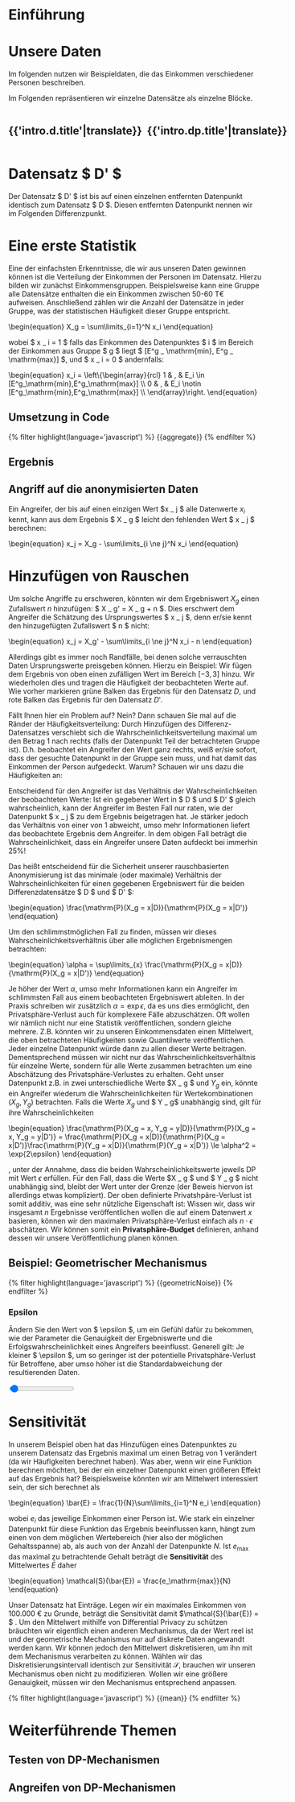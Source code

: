 # Einführung

<!--translate:ignore-->
<script>
  translations = {{site.translations.intro|tojson}};
  language = '{{lang}}'
</script>
<!--translate:ignore-->

# Unsere Daten

Im folgenden nutzen wir Beispieldaten, die das Einkommen verschiedener Personen beschreiben.

<div id="table" data-render="DataTable([...this.data.slice(0,10),{name: '...', income: '...'}])">
</div>

Im Folgenden repräsentieren wir einzelne Datensätze als einzelne Blöcke.

<div style="display: flex; flex-direction: row;">

<div style="margin-right: 10px;">

  <h2>{{'intro.d.title'|translate}}</h2>

  <div style="margin-left: 10px;" id="cubes-d" data-render="DataCubes({data, color: 'red'})">
  </div>
</div>

<div>

  <h2>{{'intro.dp.title'|translate}}</h2>

  <div id="cubes-dp" data-render="DataCubes({data: dataD, color: 'green'})">
  </div>
</div>

</div>



# Datensatz $ D' $

Der Datensatz $ D' $ ist bis auf einen einzelnen entfernten Datenpunkt <span data-render="Cube({color: 'red', size: 'xs'})"></span> identisch zum Datensatz $ D $. Diesen entfernten Datenpunkt nennen wir im Folgenden Differenzpunkt.


<!--translate:ignore-->

<script type="module">
  import { renderAll } from '{{"js/render.js"|file}}';
  import { random } from '{{"js/stats.js"|file}}';
  import { DataTable, SuccessRate, Literal, DataCubes, Cube } from '{{"js/sites/intro.js"|file}}';
const firstNames = ['James', 'Robert', 'John', 'Michael', 'Joseph', 'Mary', 'Patricia', 'Jennifer', 'Linda', 'Elizabeth', 'Andreas', 'Christian', 'Thomas', 'Lukas', 'Tristan', 'Isolde', 'Wolfgang', 'Herbert', 'Brunhile']
const lastNames = ['Meier', 'Müller', 'Schmidt', 'Kachelmann','Weintraut', 'Schwarz', 'Manning', 'Johnson', 'Biden', 'Maurer', 'Kemmerling', 'Gott', 'Liefers', 'Duchrow', 'Lohse']
const zipCodes = ['66606', '72070', '80331', '10625', '54315', '12421', '92151']
const randomName = () => `${firstNames[random(firstNames.length)]} ${lastNames[random(lastNames.length)]}`
const randomZipCode = () => zipCodes[random(zipCodes.length)]
const randomAge = () => 24+random(40)
const randomIncome = (age) => 31000+age*500+random(1000)*10-random(1000)*10

  const data = []

  for(let i=0;i<200;i++){
    const age = randomAge()
    data.push({
      income: randomIncome(age),
      name: randomName(),
      age: age,
      zipCode: randomZipCode(),
    })
  }

  const differencePoint = data[random(data.length)]
  const minIncome = Math.floor(differencePoint.income/10000)*10000

  const dataD = data.filter(row => row !== differencePoint)

  window.dp = {
    differencePoint: differencePoint,
    incomeGroup: {
      min: minIncome,
      max: minIncome+10000,
    },
    data: data,
    dataD: dataD,
  }

  renderAll({DataTable, SuccessRate, DataCubes, Literal, n: data.length, Cube, data, dataD})

</script>

<!--translate:ignore-->

# Eine erste Statistik

Eine der einfachsten Erkenntnisse, die wir aus unseren Daten gewinnen können ist die Verteilung der Einkommen der Personen im Datensatz. Hierzu bilden wir zunächst Einkommensgruppen. Beispielsweise kann eine Gruppe alle Datensätze enthalten die ein Einkommen zwischen 50-60 T€ aufweisen. Anschließend zählen wir die Anzahl der Datensätze in jeder Gruppe, was der statistischen Häufigkeit dieser Gruppe entspricht.

<!--translate:ignore-->
<div>
  \begin{equation}
  X_g = \sum\limits_{i=1}^N x_i
  \end{equation}
</div>
<!--translate:ignore-->

wobei $ x _ i = 1 $ falls das Einkommen des Datenpunktes $ i $ im Bereich der Einkommen aus Gruppe $ g $ liegt $ [E^g _ \mathrm{min}, E^g _ \mathrm{max}] $, und $ x _ i = 0 $ andernfalls:

<!--translate:ignore-->
<div>
  \begin{equation}
  x_i = \left\{\begin{array}{rcl}
  1 & , & E_i \in [E^g_\mathrm{min},E^g_\mathrm{max}] \\
  0 & , & E_i \notin [E^g_\mathrm{min},E^g_\mathrm{max}] \\
  \end{array}\right.
  \end{equation}
</div>
<!--translate:ignore-->

## Umsetzung in Code

<!--translate:ignore-->
<script type="module">

  {% set aggregate -%}
    const { dp } = window;
    const { data, dataD, incomeGroup } = dp;
    // {{'intro.exact.calculate-frequencies'|translate}}
    const frequency = (d) => 
      d.filter(row => row.income >= incomeGroup.min
                   && row.income < incomeGroup.max).length
    // {{'intro.exact.store-value'|translate}}
    dp.exact = {
      count: frequency(data),
      countD: frequency(dataD),
    }
  {% endset -%}

  {{aggregate}}
</script>
<!--translate:ignore-->

<!--translate:ignore-->
<div class="highlight">
{% filter highlight(language='javascript') %}
{{aggregate}}
{% endfilter %}
</div>
<!--translate:ignore-->

## Ergebnis

<!--translate:ignore-->
<div class="chart box" id="result-exact">
</div>
<script type="module">
  import { barChart } from '{{"js/plotting.js"|file}}';
  const { dp } = window;
  const left = Math.max(0, dp.exact.count - 20)
  const right = Math.max(0, dp.exact.count + 20)
  const values = []
  const ticks = []
  for(let i=left;i<=right;i++){
    values.push(0)
    ticks.push(i)
  }
  barChart("result-exact", [values], {xTicks: ticks,blocks: [{x: dp.exact.count, class: 'is-green'}, {x: dp.exact.countD, class: 'is-red'}], height: 20});
</script>
<!--translate:ignore-->

## Angriff auf die anonymisierten Daten

Ein Angreifer, der bis auf einen einzigen Wert $x _ j $ alle Datenwerte $x _ i$ kennt, kann aus dem Ergebnis $ X _ g $ leicht den fehlenden Wert $ x _ j $ berechnen:

<!--translate:ignore-->
<div>
  \begin{equation}
  x_j = X_g - \sum\limits_{i \ne j}^N x_i
  \end{equation}
</div>
<!--translate:ignore-->

<div data-render="SuccessRate({trials: 100, successes: 100})">
</div>

# Hinzufügen von Rauschen

Um solche Angriffe zu erschweren, könnten wir dem Ergebniswert $X_g$ einen Zufallswert $n$ hinzufügen: $ X _ g' = X _ g + n $. Dies erschwert dem Angreifer die Schätzung des Ursprungswertes $ x _ j $, denn er/sie kennt den hinzugefügten Zufallswert $ n $ nicht:

<!--translate:ignore-->
<div>
  \begin{equation}
  x_j = X_g' - \sum\limits_{i \ne j}^N x_i - n
  \end{equation}
</div>
<!--translate:ignore-->

Allerdings gibt es immer noch Randfälle, bei denen solche verrauschten Daten Ursprungswerte preisgeben können. Hierzu ein Beispiel: Wir fügen dem Ergebnis von oben einen zufälligen Wert im Bereich $[-3, 3]$ hinzu. Wir wiederholen dies und tragen die Häufigkeit der beobachteten Werte auf. Wie vorher markieren grüne Balken das Ergebnis für den Datensatz $D$, und rote Balken das Ergebnis für den Datensatz $D'$.

<!--translate:ignore-->
<div class="chart box" id="result-with-noise">
</div>
<script type="module">
  import { FrequencyTable } from '{{"js/sites/intro.js"|file}}';
  import { render } from '{{"js/render.js"|file}}';
  import { barChart } from '{{"js/plotting.js"|file}}';
  import { random } from '{{"js/stats.js"|file}}';
  const { dp } = window;
  const left = Math.max(0, dp.exact.count - 20)
  const right = Math.max(0, dp.exact.count + 20)
  const values = []
  const valuesD = []
  const ticks = []
  for(let i=left;i<=right;i++){
    values.push(0)
    valuesD.push(0)
    ticks.push(i)
  }
  const N = 3
  setInterval(() => {
    let nv, nvD

    const r = () => {
      return random(7)-3
    }

    for(let i=0;i<10;i++){
      nv = r()+dp.exact.count
      values[nv-left] += 1
      nvD = r()+dp.exact.countD
      valuesD[nvD-left] += 1      
    }
    barChart("result-with-noise", [values, valuesD], {classNames: ['is-green', 'is-red'], xTicks: ticks,blocks: [{x: nv, class: 'is-green'}, {x: nvD, class: 'is-red'}], height: 200});
    render(document.getElementById('frequency-table'), FrequencyTable, {values: ticks, frequencies: values, frequenciesD: valuesD})
  }, 500);
</script>
<!--translate:ignore-->

Fällt Ihnen hier ein Problem auf? Nein? Dann schauen Sie mal auf die Ränder der Häufigkeitsverteilung: Durch Hinzufügen des Differenz-Datensatzes verschiebt sich die Wahrscheinlichkeitsverteilung maximal um den Betrag 1 nach rechts (falls der Datenpunkt Teil der betrachteten Gruppe ist). D.h. beobachtet ein Angreifer den Wert ganz rechts, weiß er/sie sofort, dass der gesuchte Datenpunkt in der Gruppe sein muss, und hat damit das Einkommen der Person aufgedeckt. Warum? Schauen wir uns dazu die Häufigkeiten an:

<div id="frequency-table">
</div>

Entscheidend für den Angreifer ist das Verhältnis der Wahrscheinlichkeiten der beobachteten Werte: Ist ein gegebener Wert in $ D $ und $ D' $ gleich wahrscheinlich, kann der Angreifer im Besten Fall nur raten, wie der Datenpunkt $ x _ j $ zu dem Ergebnis beigetragen hat. Je stärker jedoch das Verhältnis von einer von 1 abweicht, umso mehr Informationen liefert das beobachtete Ergebnis dem Angreifer. In dem obigen Fall beträgt die Wahrscheinlichkeit, dass ein Angreifer unsere Daten aufdeckt bei immerhin 25%!

Das heißt entscheidend für die Sicherheit unserer rauschbasierten Anonymisierung ist das minimale (oder maximale) Verhältnis der Wahrscheinlichkeiten für einen gegebenen Ergebniswert für die beiden Differenzdatensätze $ D $ und $ D' $:

<!--translate:ignore-->
<div>
\begin{equation}
\frac{\mathrm{P}(X_g = x|D)}{\mathrm{P}(X_g = x|D')}
\end{equation}
</div>
<!--translate:ignore-->

Um den schlimmstmöglichen Fall zu finden, müssen wir dieses Wahrscheinlichkeitsverhältnis über alle möglichen Ergebnismengen betrachten:

<!--translate:ignore-->
<div>
\begin{equation}
\alpha = \sup\limits_{x} \frac{\mathrm{P}(X_g = x|D)}{\mathrm{P}(X_g = x|D')}
\end{equation}
</div>
<!--translate:ignore-->

Je höher der Wert $\alpha$, umso mehr Informationen kann ein Angreifer im schlimmsten Fall aus einem beobachteten Ergebniswert ableiten. In der Praxis schreiben wir zusätzlich $\alpha = \exp{\epsilon}$, da es uns dies ermöglicht, den Privatsphäre-Verlust auch für komplexere Fälle abzuschätzen. Oft wollen wir nämlich nicht nur eine Statistik veröffentlichen, sondern gleiche mehrere. Z.B. könnten wir zu unseren Einkommensdaten einen Mittelwert, die oben betrachteten Häufigkeiten sowie Quantilwerte veröffentlichen. Jeder einzelne Datenpunkt würde dann zu allen dieser Werte beitragen. Dementsprechend müssen wir nicht nur das Wahrscheinlichkeitsverhältnis für einzelne Werte, sondern für alle Werte zusammen betrachten um eine Abschätzung des Privatsphäre-Verlustes zu erhalten. Geht unser Datenpunkt z.B. in zwei unterschiedliche Werte $X _ g $ und $Y _ g$ ein, könnte ein Angreifer wiederum die Wahrscheinlichkeiten für Wertekombinationen $(X _ g, Y _ g)$ betrachten. Falls die Werte $X _ g$ und $ Y _ g$ unabhängig sind, gilt für ihre Wahrscheinlichkeiten

<!--translate:ignore-->
<div>
\begin{equation}
\frac{\mathrm{P}(X_g = x, Y_g = y|D)}{\mathrm{P}(X_g = x, Y_g = y|D')} = \frac{\mathrm{P}(X_g = x|D)}{\mathrm{P}(X_g = x|D')}\frac{\mathrm{P}(Y_g = x|D)}{\mathrm{P}(Y_g = x|D')} \le \alpha^2 = \exp{2\epsilon}
\end{equation}
</div>
<!--translate:ignore-->

, unter der Annahme, dass die beiden Wahrscheinlichkeitswerte jeweils DP mit Wert $\epsilon$ erfüllen. Für den Fall, dass die Werte $X _ g $ und $ Y _ g $ nicht unabhängig sind, bleibt der Wert unter der Grenze (der Beweis hiervon ist allerdings etwas kompliziert). Der oben definierte Privatshpäre-Verlust ist somit additiv, was eine sehr nützliche Eigenschaft ist: Wissen wir, dass wir insgesamt $n$ Ergebnisse veröffentlichen wollen die auf einem Datenwert $x$ basieren, können wir den maximalen Privatsphäre-Verlust einfach als $n\cdot\epsilon$ abschätzen. Wir können somit ein **Privatsphäre-Budget** definieren, anhand dessen wir unsere Veröffentlichung planen können.

## Beispiel: Geometrischer Mechanismus

<!--translate:ignore-->
<script type="module">

  {% set geometricNoise -%}

const geometricNoise = (epsilon, symmetric) => {
  let p = Math.exp(-epsilon)
  let pv = Math.random()
  if (pv > p) {
    if (symmetric) {
      if (Math.random() > 0.5)
        return 0
    } else {
      return 0
    }
  }
  if (p < 1e-6) {
    return 0
  }
  pv = Math.random()
  let pe = 1.0 - p + p*pv
  let k = Math.floor(Math.log(1-pe)/Math.log(p))
  if (symmetric && Math.random() < 0.5) {
    return -k
  }
  return k
}
  {% endset -%}

  {{geometricNoise}}

  const frequencies = {}
  for(let i=0;i<10000;i++){
    let v = geometricNoise(0.5, true);
    if (frequencies[v] === undefined)
      frequencies[v] = 0;
    frequencies[v]++;
  }

  const { dp } = window;

  dp.geometricNoise = geometricNoise;

  const sf = Object.entries(frequencies).sort((a, b) => a[0]-b[0]);

  import { barChart } from '{{"js/plotting.js"|file}}';

  barChart("geometric-noise-example",
      [sf.map(s => s[1])],
      {xTicks: sf.map(s => s[0])});

</script>
<!--translate:ignore-->

<!--translate:ignore-->
<div class="highlight">
{% filter highlight(language='javascript') %}
{{geometricNoise}}
{% endfilter %}
</div>
<!--translate:ignore-->

<div class="chart box" id="geometric-noise-example">
</div>


<!--translate:ignore-->
<script type="module">
  import { FrequencyTable, SuccessRate, Epsilon } from '{{"js/sites/intro.js"|file}}';
  import { render } from '{{"js/render.js"|file}}';
  import { barChart } from '{{"js/plotting.js"|file}}';
  import { random } from '{{"js/stats.js"|file}}';
  const { dp } = window;
  const { geometricNoise } = dp;
  const left = Math.max(0, dp.exact.count - 20)
  const right = Math.max(0, dp.exact.count + 20)
  let values = []
  let valuesD = []
  let ticks = []
  let successes = 0
  let epsilon = 0.2
  let trials = 0

  const reset = () => {

    values = []
    valuesD = []
    ticks = []
    successes = 0
    trials = 0

    for(let i=left;i<=right;i++){
      values.push(0)
      valuesD.push(0)
      ticks.push(i)
    }

    window.tests = {
      values: values,
      valuesD: valuesD,
      ticks: ticks,
    }

  }

  window.epsilonChanged = (e) => {
    epsilon = e.target.value
    reset()
  }

  reset()

  const N = 3
  setInterval(() => {
    let nv, nvD
    let n = 0
    while(true){
      nv = geometricNoise(epsilon, true)
      nvD = geometricNoise(epsilon, true)
      if (Math.abs(nv) > 20 || Math.abs(nvD) > 20)
        continue // we do not count unplottable values
      values[nv-left+dp.exact.count] += 1
      valuesD[nvD-left+dp.exact.countD] += 1
      trials++
      if (nv+dp.exact.count >= nvD + dp.exact.countD){
        // an attacker would estimate "yes" if the x > x', no otherwise
        successes++
      }
      if (n++ > 10)
        break
    }

    barChart("result-with-geometric-noise", [values, valuesD], {classNames: ['is-green', 'is-red'], xTicks: ticks,blocks: [{x: nv+dp.exact.count, class: 'is-green'}, {x: nvD+dp.exact.countD, class: 'is-red'}], height: 200});
    render(document.getElementById('frequency-table-geometric'), FrequencyTable, {values: ticks, frequencies: values, frequenciesD: valuesD, epsilon: epsilon})
    render(document.getElementById('success-rate'), SuccessRate, {trials: trials, successes: successes})
    render(document.getElementById('epsilon'), Epsilon, {epsilon: epsilon})
  }, 1000);
</script>
<!--translate:ignore-->

### Epsilon

Ändern Sie den Wert von $ \epsilon $, um ein Gefühl dafür zu bekommen, wie der Parameter die Genauigkeit der Ergebniswerte und die Erfolgswahrscheinlichkeit eines Angreifers beeinflusst. Generell gilt: Je kleiner $ \epsilon $, um so geringer ist der potentielle Privatsphäre-Verlust für Betroffene, aber umso höher ist die Standardabweichung der resultierenden Daten.

<!--translate:ignore-->
<input type="range" min="0.05" max="10.0" step="0.1" value="0.2" onChange="epsilonChanged(event)" /> <span id="epsilon" />
<div class="chart box" id="result-with-geometric-noise">
</div>

<div id="frequency-table-geometric">
</div>

<div id="success-rate">
</div>
<!--translate:ignore-->


# Sensitivität

In unserem Beispiel oben hat das Hinzufügen eines Datenpunktes zu unserem Datensatz das Ergebnis maximal um einen Betrag von 1 verändert (da wir Häufigkeiten berechnet haben). Was aber, wenn wir eine Funktion berechnen möchten, bei der ein einzelner Datenpunkt einen größeren Effekt auf das Ergebnis hat? Beispielsweise könnten wir am Mittelwert interessiert sein, der sich berechnet als

<!--translate:ignore-->
<div>
  \begin{equation}
  \bar{E} = \frac{1}{N}\sum\limits_{i=1}^N e_i
  \end{equation}
</div>
<!--translate:ignore-->

wobei $e _ i$ das jeweilige Einkommen einer Person ist. Wie stark ein einzelner Datenpunkt für diese Funktion das Ergebnis beeinflussen kann, hängt zum einen von dem möglichen Wertebereich (hier also der möglichen Gehaltsspanne) ab, als auch von der Anzahl der Datenpunkte $N$. Ist $e _ \mathrm{max}$ das maximal zu betrachtende Gehalt beträgt die **Sensitivität** des Mittelwertes $\bar{E}$ daher

<!--translate:ignore-->
\begin{equation}
\mathcal{S}(\bar{E}) = \frac{e_\mathrm{max}}{N}
\end{equation}
<!--translate:ignore-->

Unser Datensatz hat <span data-render="Literal(n)"></span> Einträge. Legen wir ein maximales Einkommen von 100.000 € zu Grunde, beträgt die Sensitivität damit $\mathcal{S}(\bar{E}) = $ <span data-render="Literal(Math.floor(100000/n))"></span>. Um den Mittelwert mithilfe von Differential Privacy zu schützen bräuchten wir eigentlich einen anderen Mechanismus, da der Wert reel ist und der geometrische Mechanismus nur auf diskrete Daten angewandt werden kann. Wir können jedoch den Mittelwert diskretisieren, um ihn mit dem Mechanismus verarbeiten zu können. Wählen wir das Diskretisierungsintervall identisch zur Sensitivität $\mathcal{S}$, brauchen wir unseren Mechanismus oben nicht zu modifizieren. Wollen wir eine größere Genauigkeit, müssen wir den Mechanismus entsprechend anpassen.

<!--translate:ignore-->
<script type="module">

  {% set mean -%}
// {{'intro.exact.calculate-mean'|translate}}
const mean = (d, min, max) => {
  if (d.length === 0)
    throw 'empty list received'
  let m = 0
  d.forEach(row => {
    if (row.income < min || row.income > max)
      throw 'out of bounds value detected'
    m += row.income
  })
  return m/d.length
}
  {% endset -%}

    const { dp } = window;
    const { data, dataD, incomeGroup } = dp;

    {{mean}}

    dp.exact = {
      ...dp.exact,
      mean: mean(data),
      meanD: mean(dataD),
    }
</script>
<!--translate:ignore-->


<!--translate:ignore-->
<div class="highlight">
{% filter highlight(language='javascript') %}
{{mean}}
{% endfilter %}
</div>
<!--translate:ignore-->

# Weiterführende Themen

## Testen von DP-Mechanismen

<script type="module">

  import { render } from '{{"js/render.js"|file}}';
  import { barChart } from '{{"js/plotting.js"|file}}';

  setInterval(() => {
    const testStatistic = [];
    const { tests } = window;
    const { values, valuesD, ticks } = tests;
    for(let i=0;i<values.length;i++){
      const ratio = values[i]/valuesD[i]
      if (isNaN(ratio) || !isFinite(ratio))
        testStatistic.push(0)
      else
        testStatistic.push(ratio)
    }
    barChart("test-statistic", [testStatistic], {hLines: [{y: 1.0, width: 3, color: '#000', style: 'dotted'}], xTicks: ticks, height: 200});    
  }, 1000)
</script>

<div class="chart box" id="test-statistic">
</div>

## Angreifen von DP-Mechanismen
